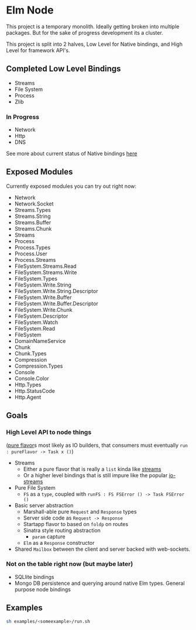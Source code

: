 # Elm Node

This project is a temporary monolith. Ideally getting broken into multiple packages. But for the sake of progress development its a cluster.

This project is split into 2 halves, Low Level for Native bindings, and High Level for framework API's.

## Completed Low Level Bindings

- Streams
- File System
- Process
- Zlib

### In Progress

- Network
- Http
- DNS

See more about current status of Native bindings [here](/NodeNamespace.md)

## Exposed Modules

Currently exposed modules you can try out right now:

- Network
- Network.Socket
- Streams.Types
- Streams.String
- Streams.Buffer
- Streams.Chunk
- Streams
- Process
- Process.Types
- Process.User
- Process.Streams
- FileSystem.Streams.Read
- FileSystem.Streams.Write
- FileSystem.Types
- FileSystem.Write.String
- FileSystem.Write.String.Descriptor
- FileSystem.Write.Buffer
- FileSystem.Write.Buffer.Descriptor
- FileSystem.Write.Chunk
- FileSystem.Descriptor
- FileSystem.Watch
- FileSystem.Read
- FileSystem
- DomainNameService
- Chunk
- Chunk.Types
- Compression
- Compression.Types
- Console
- Console.Color
- Http.Types
- Http.StatusCode
- Http.Agent

## Goals

### High Level API to node things

([pure flavor](http://vignette2.wikia.nocookie.net/en.futurama/images/0/00/TheEssenceofPureFlavour.png/revision/latest?cb=20110627121631)s most likely as IO builders, that consumers must eventually `run : pureFlavor -> Task x ()`)

- Streams
  - Either a pure flavor that is really a `list` kinda like [streams](https://www.stackage.org/lts-3.15/package/streams-3.2.1)
  - Or a higher level bindings that is still impure like the popular [io-streams](https://www.stackage.org/lts-3.15/package/io-streams-1.3.2.0)
- Pure File System
  - `FS` as a `type`, coupled with `runFS : FS FSError () -> Task FSError ()`
- Basic server abstraction
  - Marshall-able pure `Request` and `Response` types
  - Server side code as `Request -> Response`
  - Startapp flavor to based on `foldp` on routes
  - Sinatra style routing abstraction
    - `param` capture
  - `Elm` as a `Response` constructor
- Shared `Mailbox` between the client and server backed with web-sockets.

### Not on the table right now (but maybe later)

- SQLlite bindings
- Mongo DB persistence and querying around native Elm types.
General purpose node bindings

## Examples

```bash
sh examples/<someexample>/run.sh
```
